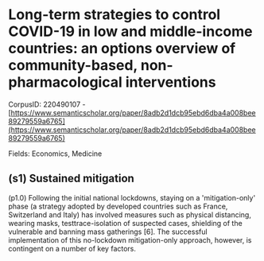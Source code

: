 # Long-term strategies to control COVID-19 in low and middle-income countries: an options overview of community-based, non-pharmacological interventions

CorpusID: 220490107 - [https://www.semanticscholar.org/paper/8adb2d1dcb95ebd6dba4a008bee89279559a6765](https://www.semanticscholar.org/paper/8adb2d1dcb95ebd6dba4a008bee89279559a6765)

Fields: Economics, Medicine

## (s1) Sustained mitigation
(p1.0) Following the initial national lockdowns, staying on a 'mitigation-only' phase (a strategy adopted by developed countries such as France, Switzerland and Italy) has involved measures such as physical distancing, wearing masks, testtrace-isolation of suspected cases, shielding of the vulnerable and banning mass gatherings [6]. The successful implementation of this no-lockdown mitigation-only approach, however, is contingent on a number of key factors.
